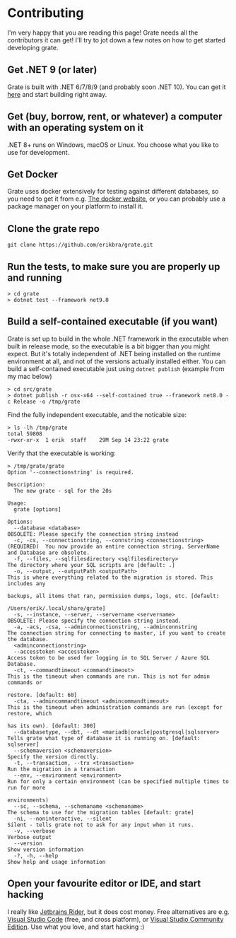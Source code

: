 # Contributing

I'm very happy that you are reading this page! Grate needs all the contributors it can get!
I'll try to jot down a few notes on how to get started developing grate.

## Get .NET 9 (or later)

Grate is built with .NET 6/7/8/9 (and probably soon .NET 10). You can get it [here](https://dotnet.microsoft.com/en-us/download) and start building right away.

## Get (buy, borrow, rent, or whatever) a computer with an operating system on it

.NET 8+ runs on Windows, macOS or Linux. You choose what you like to use for development.

## Get Docker

Grate uses docker extensively for testing against different databases, so you need to get it from e.g. 
[The docker website](https://www.docker.com/products/docker-desktop), or you can probably use a package manager on your platform to 
install it.

## Clone the grate repo

```
git clone https://github.com/erikbra/grate.git
```

## Run the tests, to make sure you are properly up and running

```
> cd grate
> dotnet test --framework net9.0
```

## Build a self-contained executable (if you want)

Grate is set up to build in the whole .NET framework in the executable when built in release mode, so the executable is a bit bigger than you 
might expect. But it's totally independent of .NET being installed on the runtime environment at all, and not of the versions actually installed either.
You can build a self-contained executable just using `dotnet publish` (example from my mac below)

```
> cd src/grate
> dotnet publish -r osx-x64 --self-contained true --framework net8.0 -c Release -o /tmp/grate
```

Find the fully independent executable, and the noticable size:
```
> ls -lh /tmp/grate 
total 59808
-rwxr-xr-x  1 erik  staff    29M Sep 14 23:22 grate
```

Verify that the executable is working:
```
> /tmp/grate/grate 
Option '--connectionstring' is required.

Description:
  The new grate - sql for the 20s

Usage:
  grate [options]

Options:
  --database <database>                                                    OBSOLETE: Please specify the connection string instead
  -c, -cs, --connectionstring, --connstring <connectionstring> (REQUIRED)  You now provide an entire connection string. ServerName and Database are obsolete.
  -f, --files, --sqlfilesdirectory <sqlfilesdirectory>                     The directory where your SQL scripts are [default: .]
  -o, --output, --outputPath <outputPath>                                  This is where everything related to the migration is stored. This includes any 
                                                                           backups, all items that ran, permission dumps, logs, etc. [default: 
                                                                           /Users/erik/.local/share/grate]
  -s, --instance, --server, --servername <servername>                      OBSOLETE: Please specify the connection string instead.
  -a, -acs, -csa, --adminconnectionstring, --adminconnstring               The connection string for connecting to master, if you want to create the database.
  <adminconnectionstring>
  --accesstoken <accesstoken>                                              Access token to be used for logging in to SQL Server / Azure SQL Database.
  -ct, --commandtimeout <commandtimeout>                                   This is the timeout when commands are run. This is not for admin commands or 
                                                                           restore. [default: 60]
  -cta, --admincommandtimeout <admincommandtimeout>                        This is the timeout when administration commands are run (except for restore, which 
                                                                           has its own). [default: 300]
  --databasetype, --dbt, --dt <mariadb|oracle|postgresql|sqlserver>        Tells grate what type of database it is running on. [default: sqlserver]
  --schemaversion <schemaversion>                                          Specify the version directly.
  -t, --transaction, --trx <transaction>                                   Run the migration in a transaction
  --env, --environment <environment>                                       Run for only a certain environment (can be specified multiple times to run for more 
                                                                           environments)
  --sc, --schema, --schemaname <schemaname>                                The schema to use for the migration tables [default: grate]
  -ni, --noninteractive, --silent                                          Silent - tells grate not to ask for any input when it runs.
  -v, --verbose                                                            Verbose output
  --version                                                                Show version information
  -?, -h, --help                                                           Show help and usage information
```

## Open your favourite editor or IDE, and start hacking

I really like [Jetbrains Rider](https://www.jetbrains.com/rider/), but it does cost money. Free alternatives are e.g. [Visual Studio Code](https://code.visualstudio.com/download)
(free, and cross platform), or [Visual Studio Community Edition](https://visualstudio.microsoft.com/downloads/). Use what you love, and start hacking :)
